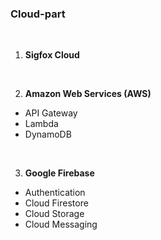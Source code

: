 ### Cloud-part
<br>

1. **Sigfox Cloud**
<br>

2. **Amazon Web Services (AWS)**
  - API Gateway
  - Lambda
  - DynamoDB
<br>
  
3. **Google Firebase**
  - Authentication
  - Cloud Firestore
  - Cloud Storage
  - Cloud Messaging
